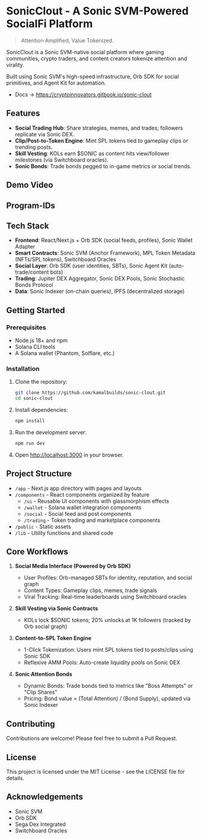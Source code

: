 # SonicClout - A Sonic SVM-Powered SocialFi Platform

> Attention Amplified, Value Tokenized.

SonicClout is a Sonic SVM-native social platform where gaming communities, crypto traders, and content creators tokenize attention and virality. 

Built using Sonic SVM's high-speed infrastructure, Orb SDK for social primitives, and Agent Kit for automation.

- Docs -> https://cryptoinnovators.gitbook.io/sonic-clout

## Features

- **Social Trading Hub**: Share strategies, memes, and trades; followers replicate via Sonic DEX.
- **Clip/Post-to-Token Engine**: Mint SPL tokens tied to gameplay clips or trending posts.
- **Skill Vesting**: KOLs earn $SONIC as content hits view/follower milestones (via Switchboard oracles).
- **Sonic Bonds**: Trade bonds pegged to in-game metrics or social trends.

## Demo Video

## Program-IDs

## Tech Stack

- **Frontend**: React/Next.js + Orb SDK (social feeds, profiles), Sonic Wallet Adapter
- **Smart Contracts**: Sonic SVM (Anchor Framework), MPL Token Metadata (NFTs/SPL tokens), Switchboard Oracles
- **Social Layer**: Orb SDK (user identities, SBTs), Sonic Agent Kit (auto-trade/content bots)
- **Trading**: Jupiter DEX Aggregator, Sonic DEX Pools, Sonic Stochastic Bonds Protocol
- **Data**: Sonic Indexer (on-chain queries), IPFS (decentralized storage)

## Getting Started

### Prerequisites

- Node.js 18+ and npm
- Solana CLI tools
- A Solana wallet (Phantom, Solflare, etc.)

### Installation

1. Clone the repository:
   ```bash
   git clone https://github.com/kamalbuilds/sonic-clout.git
   cd sonic-clout
   ```

2. Install dependencies:
   ```bash
   npm install
   ```

3. Run the development server:
   ```bash
   npm run dev
   ```

4. Open [http://localhost:3000](http://localhost:3000) in your browser.

## Project Structure

- `/app` - Next.js app directory with pages and layouts
- `/components` - React components organized by feature
  - `/ui` - Reusable UI components with glassmorphism effects
  - `/wallet` - Solana wallet integration components
  - `/social` - Social feed and post components
  - `/trading` - Token trading and marketplace components
- `/public` - Static assets
- `/lib` - Utility functions and shared code

## Core Workflows

1. **Social Media Interface (Powered by Orb SDK)**
   - User Profiles: Orb-managed SBTs for identity, reputation, and social graph
   - Content Types: Gameplay clips, memes, trade signals
   - Viral Tracking: Real-time leaderboards using Switchboard oracles

2. **Skill Vesting via Sonic Contracts**
   - KOLs lock $SONIC tokens; 20% unlocks at 1K followers (tracked by Orb social graph)

3. **Content-to-SPL Token Engine**
   - 1-Click Tokenization: Users mint SPL tokens tied to posts/clips using Sonic SDK
   - Reflexive AMM Pools: Auto-create liquidity pools on Sonic DEX

4. **Sonic Attention Bonds**
   - Dynamic Bonds: Trade bonds tied to metrics like "Boss Attempts" or "Clip Shares"
   - Pricing: Bond value = (Total Attention) / (Bond Supply), updated via Sonic Indexer

## Contributing

Contributions are welcome! Please feel free to submit a Pull Request.

## License

This project is licensed under the MIT License - see the LICENSE file for details.

## Acknowledgements

- Sonic SVM
- Orb SDK
- Sega Dex Integrated
- Switchboard Oracles 